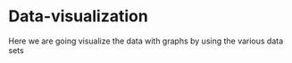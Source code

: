 # Data-visualization
Here we are going visualize the data with graphs by using the various data sets
